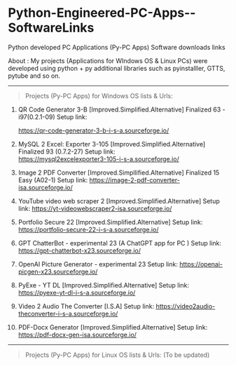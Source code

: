 # Python-Engineered-PC-Apps--SoftwareLinks
Python developed PC Applications (Py-PC Apps) Software downloads links

About :
My projects (Applications for WIndows OS & Linux PCs) were developed using python + py additional libraries such as pyinstalller, GTTS, pytube and so on.

-----------------------------------------------------------------------------------------------------------------------------------

>  Projects (Py-PC Apps) for Windows OS lists & Urls:     

1) QR Code Generator 3-B [Improved.Simplified.Alternative] Finalized 63 - i97(0.2.1-09) Setup link:
   
      https://qr-code-generator-3-b-i-s-a.sourceforge.io/

3) MySQL 2 Excel: Exporter 3-105 [Improved.Simplified.Alternative] Finalized 93 (0.7.2-27) Setup link:    
      https://mysql2excelexporter3-105-i-s-a.sourceforge.io/
    
4) Image 2 PDF Converter [Improved.Simpllified.Alternative] Finalized 15 Easy (A02-1) Setup link:
      https://image-2-pdf-converter-isa.sourceforge.io/

5) YouTube video web scraper 2 [Improved.Simplified.Alternative] Setup link:
       https://yt-videowebscraper2-isa.sourceforge.io/

6) Portfolio Secure 22 [Improved.Simplified.Alternative] Setup link:
      https://portfolio-secure-22-i-s-a.sourceforge.io/

7) GPT ChatterBot - experimental 23 (A ChatGPT app for PC ) Setup link:
      https://gpt-chatterbot-x23.sourceforge.io/

8) OpenAI Picture Generator - experimental 23 Setup link:
      https://openai-picgen-x23.sourceforge.io/

9) PyExe - YT DL [Improved.Simplified.Alternative] Setup link:
      https://pyexe-yt-dl-i-s-a.sourceforge.io/

10) Video 2 Audio The Converter [I.S.A] Setup link:
      https://video2audio-theconverter-i-s-a.sourceforge.io/
   
11) PDF-Docx Generator [Improved.Simplified.Alternative] Setup link:
       https://pdf-docx-gen-isa.sourceforge.io/
    
-----------------------------------------------------------------------------------------------------------------------------------

> Projects (Py-PC Apps) for Linux OS lists & Urls: (To be updated)

